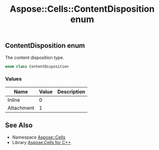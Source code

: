 ﻿---
title: Aspose::Cells::ContentDisposition enum
linktitle: ContentDisposition
second_title: Aspose.Cells for C++ API Reference
description: 'Aspose::Cells::ContentDisposition enum. The content disposition type in C++.'
type: docs
weight: 19200
url: /cpp/aspose.cells/contentdisposition/
---
## ContentDisposition enum


The content disposition type.

```cpp
enum class ContentDisposition
```

### Values

| Name | Value | Description |
| --- | --- | --- |
| Inline | 0 | <br> |
| Attachment | 1 | <br> |

## See Also

* Namespace [Aspose::Cells](../)
* Library [Aspose.Cells for C++](../../)
